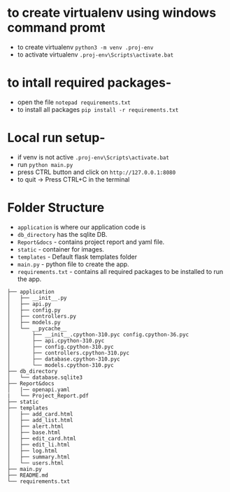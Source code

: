 # to create virtualenv using windows command promt
- to create virtualenv `python3 -m venv .proj-env`
- to activate virtualenv `.proj-env\Scripts\activate.bat`


# to intall required packages-
- open the file `notepad requirements.txt`
- to install all packages `pip install -r requirements.txt`
 
# Local run setup-
- if venv is not active `.proj-env\Scripts\activate.bat`
- run `python main.py`
- press CTRL button and click on `http://127.0.0.1:8080`
- to quit -> Press CTRL+C in the terminal

# Folder Structure

- `application` is where our application code is
- `db_directory` has the sqlite DB. 
- `Report&docs` - contains project report and yaml file.
- `static` - container for images.
- `templates` - Default flask templates folder
- `main.py` - python file to create the app.
- `requirements.txt` - contains all required packages to be installed to run the app.

```
├── application
│   ├── __init__.py
│   ├── api.py
│   ├── config.py
│   ├── controllers.py
│   ├── models.py
│   └── __pycache__
│       ├── __init__.cpython-310.pyc config.cpython-36.pyc
│       ├── api.cpython-310.pyc
│       ├── config.cpython-310.pyc
│       ├── controllers.cpython-310.pyc
│       ├── database.cpython-310.pyc
│       └── models.cpython-310.pyc
├── db_directory
│   └── database.sqlite3
├── Report&docs
│   |── openapi.yaml
|   └── Project_Report.pdf
├── static
├── templates
│   ├── add_card.html
│   ├── add_list.html
│   ├── alert.html
│   ├── base.html
│   ├── edit_card.html
│   ├── edit_li.html
│   ├── log.html
│   ├── summary.html
│   └── users.html
├── main.py
├── README.md
└── requirements.txt   
```
